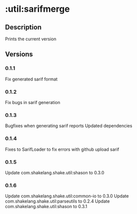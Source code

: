 # :util:sarifmerge

## Description

Prints the current version

## Versions

### 0.1.1

Fix generated sarif format

### 0.1.2

Fix bugs in sarif generation

### 0.1.3

Bugfixes when generating sarif reports
Updated dependencies

### 0.1.4

Fixes to SarifLoader to fix errors with github upload sarif

### 0.1.5

Update com.shakelang.shake.util:shason to 0.3.0

### 0.1.6

Update com.shakelang.shake.util:common-io to 0.3.0
Update com.shakelang.shake.util:parseutils to 0.2.4
Update com.shakelang.shake.util:shason to 0.3.1